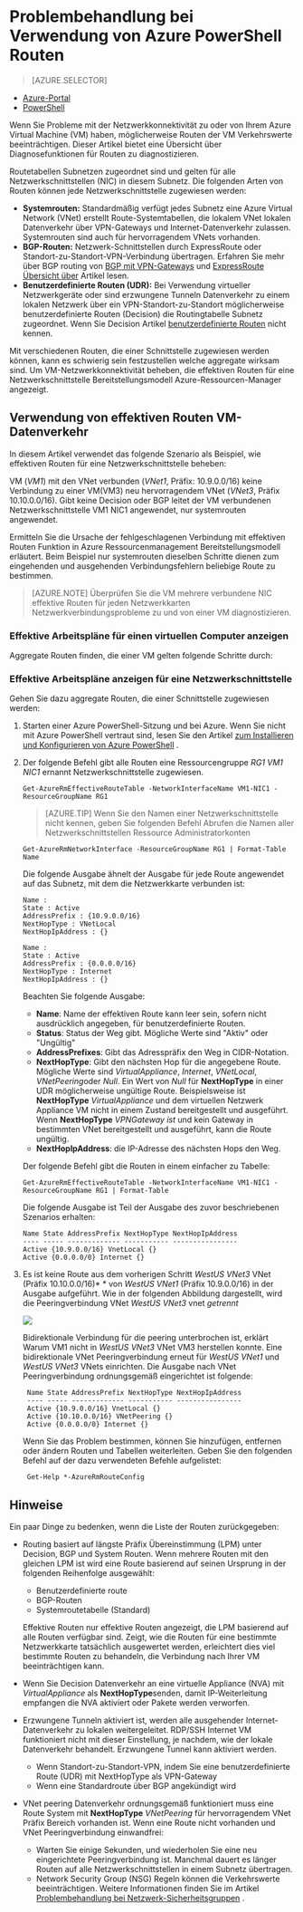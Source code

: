<properties 
   pageTitle="Problembehandlung bei Routen - PowerShell | Microsoft Azure"
   description="Informationen Sie zum Routen in der Azure-Ressourcen-Manager-Bereitstellungsmodell mit Azure PowerShell zu beheben."
   services="virtual-network"
   documentationCenter="na"
   authors="AnithaAdusumilli"
   manager="narayan"
   editor=""
   tags="azure-resource-manager"
/>
<tags 
   ms.service="virtual-network"
   ms.devlang="na"
   ms.topic="article"
   ms.tgt_pltfrm="na"
   ms.workload="infrastructure-services"
   ms.date="09/23/2016"
   ms.author="anithaa" />

# <a name="troubleshoot-routes-using-azure-powershell"></a>Problembehandlung bei Verwendung von Azure PowerShell Routen

> [AZURE.SELECTOR]
- [Azure-Portal](virtual-network-routes-troubleshoot-portal.md)
- [PowerShell](virtual-network-routes-troubleshoot-powershell.md)

Wenn Sie Probleme mit der Netzwerkkonnektivität zu oder von Ihrem Azure Virtual Machine (VM) haben, möglicherweise Routen der VM Verkehrswerte beeinträchtigen. Dieser Artikel bietet eine Übersicht über Diagnosefunktionen für Routen zu diagnostizieren.

Routetabellen Subnetzen zugeordnet sind und gelten für alle Netzwerkschnittstellen (NIC) in diesem Subnetz. Die folgenden Arten von Routen können jede Netzwerkschnittstelle zugewiesen werden:

- **Systemrouten:** Standardmäßig verfügt jedes Subnetz eine Azure Virtual Network (VNet) erstellt Route-Systemtabellen, die lokalem VNet lokalen Datenverkehr über VPN-Gateways und Internet-Datenverkehr zulassen. Systemrouten sind auch für hervorragendem VNets vorhanden.
- **BGP-Routen:** Netzwerk-Schnittstellen durch ExpressRoute oder Standort-zu-Standort-VPN-Verbindung übertragen. Erfahren Sie mehr über BGP routing von [BGP mit VPN-Gateways](../vpn-gateway/vpn-gateway-bgp-overview.md) und [ExpressRoute Übersicht über](../expressroute/expressroute-introduction.md) Artikel lesen.
- **Benutzerdefinierte Routen (UDR):** Bei Verwendung virtueller Netzwerkgeräte oder sind erzwungene Tunneln Datenverkehr zu einem lokalen Netzwerk über ein VPN-Standort-zu-Standort möglicherweise benutzerdefinierte Routen (Decision) die Routingtabelle Subnetz zugeordnet. Wenn Sie Decision Artikel [benutzerdefinierte Routen](virtual-networks-udr-overview.md#user-defined-routes) nicht kennen.

Mit verschiedenen Routen, die einer Schnittstelle zugewiesen werden können, kann es schwierig sein festzustellen welche aggregate wirksam sind. Um VM-Netzwerkkonnektivität beheben, die effektiven Routen für eine Netzwerkschnittstelle Bereitstellungsmodell Azure-Ressourcen-Manager angezeigt.

## <a name="using-effective-routes-to-troubleshoot-vm-traffic-flow"></a>Verwendung von effektiven Routen VM-Datenverkehr

In diesem Artikel verwendet das folgende Szenario als Beispiel, wie effektiven Routen für eine Netzwerkschnittstelle beheben:

VM (*VM1*) mit den VNet verbunden (*VNet1*, Präfix: 10.9.0.0/16) keine Verbindung zu einer VM(VM3) neu hervorragendem VNet (*VNet3*, Präfix 10.10.0.0/16). Gibt keine Decision oder BGP leitet der VM verbundenen Netzwerkschnittstelle VM1 NIC1 angewendet, nur systemrouten angewendet.

Ermitteln Sie die Ursache der fehlgeschlagenen Verbindung mit effektiven Routen Funktion in Azure Ressourcenmanagement Bereitstellungsmodell erläutert.
Beim Beispiel nur systemrouten dieselben Schritte dienen zum eingehenden und ausgehenden Verbindungsfehlern beliebige Route zu bestimmen.

>[AZURE.NOTE] Überprüfen Sie die VM mehrere verbundene NIC effektive Routen für jeden Netzwerkkarten Netzwerkverbindungsprobleme zu und von einer VM diagnostizieren.

### <a name="view-effective-routes-for-a-virtual-machine"></a>Effektive Arbeitspläne für einen virtuellen Computer anzeigen

Aggregate Routen finden, die einer VM gelten folgende Schritte durch:

### <a name="view-effective-routes-for-a-network-interface"></a>Effektive Arbeitspläne anzeigen für eine Netzwerkschnittstelle

Gehen Sie dazu aggregate Routen, die einer Schnittstelle zugewiesen werden:

1.  Starten einer Azure PowerShell-Sitzung und bei Azure. Wenn Sie nicht mit Azure PowerShell vertraut sind, lesen Sie den Artikel [zum Installieren und Konfigurieren von Azure PowerShell](../powershell-install-configure.md) .

2.  Der folgende Befehl gibt alle Routen eine Ressourcengruppe *RG1* *VM1 NIC1* ernannt Netzwerkschnittstelle zugewiesen.

        Get-AzureRmEffectiveRouteTable -NetworkInterfaceName VM1-NIC1 -ResourceGroupName RG1

    >[AZURE.TIP] Wenn Sie den Namen einer Netzwerkschnittstelle nicht kennen, geben Sie folgenden Befehl Abrufen die Namen aller Netzwerkschnittstellen Ressource Administratorkonten

        Get-AzureRmNetworkInterface -ResourceGroupName RG1 | Format-Table Name

    Die folgende Ausgabe ähnelt der Ausgabe für jede Route angewendet auf das Subnetz, mit dem die Netzwerkkarte verbunden ist:

        Name :
        State : Active
        AddressPrefix : {10.9.0.0/16}
        NextHopType : VNetLocal
        NextHopIpAddress : {}

        Name :
        State : Active
        AddressPrefix : {0.0.0.0/16}
        NextHopType : Internet
        NextHopIpAddress : {}

    Beachten Sie folgende Ausgabe:
    - **Name**: Name der effektiven Route kann leer sein, sofern nicht ausdrücklich angegeben, für benutzerdefinierte Routen. 
    - **Status**: Status der Weg gibt. Mögliche Werte sind "Aktiv" oder "Ungültig"
    - **AddressPrefixes**: Gibt das Adresspräfix den Weg in CIDR-Notation. 
    - **NextHopType**: Gibt den nächsten Hop für die angegebene Route. Mögliche Werte sind *VirtualAppliance*, *Internet*, *VNetLocal*, *VNetPeering*oder *Null*. Ein Wert von *Null* für **NextHopType** in einer UDR möglicherweise ungültige Route. Beispielsweise ist **NextHopType** *VirtualAppliance* und dem virtuellen Netzwerk Appliance VM nicht in einem Zustand bereitgestellt und ausgeführt. Wenn **NextHopType** *VPNGateway ist* und kein Gateway in bestimmten VNet bereitgestellt und ausgeführt, kann die Route ungültig.
    - **NextHopIpAddress**: die IP-Adresse des nächsten Hops den Weg.
    
    Der folgende Befehl gibt die Routen in einem einfacher zu Tabelle:

        Get-AzureRmEffectiveRouteTable -NetworkInterfaceName VM1-NIC1 -ResourceGroupName RG1 | Format-Table

    Die folgende Ausgabe ist Teil der Ausgabe des zuvor beschriebenen Szenarios erhalten:

        Name State AddressPrefix NextHopType NextHopIpAddress
        ---- ----- ------------- ----------- ----------------
        Active {10.9.0.0/16} VnetLocal {}
        Active {0.0.0.0/0} Internet {}
    

3. Es ist keine Route aus dem vorherigen Schritt *WestUS VNet3* VNet (Präfix 10.10.0.0/16)* * von *WestUS VNet1* (Präfix 10.9.0.0/16) in der Ausgabe aufgeführt. Wie in der folgenden Abbildung dargestellt, wird die Peeringverbindung VNet *WestUS VNet3* vnet *getrennt*
    
    ![](./media/virtual-network-routes-troubleshoot-portal/image4.png)

    Bidirektionale Verbindung für die peering unterbrochen ist, erklärt Warum VM1 nicht in *WestUS VNet3* VNet VM3 herstellen konnte. Eine bidirektionale VNet Peeringverbindung erneut für *WestUS VNet1* und *WestUS VNet3* VNets einrichten. Die Ausgabe nach VNet Peeringverbindung ordnungsgemäß eingerichtet ist folgende:

        Name State AddressPrefix NextHopType NextHopIpAddress
        ---- ----- ------------- ----------- ----------------
        Active {10.9.0.0/16} VnetLocal {}
        Active {10.10.0.0/16} VNetPeering {}
        Active {0.0.0.0/0} Internet {}
        
    Wenn Sie das Problem bestimmen, können Sie hinzufügen, entfernen oder ändern Routen und Tabellen weiterleiten. Geben Sie den folgenden Befehl auf der dazu verwendeten Befehle aufgelistet:

        Get-Help *-AzureRmRouteConfig

## <a name="considerations"></a>Hinweise

Ein paar Dinge zu bedenken, wenn die Liste der Routen zurückgegeben:

- Routing basiert auf längste Präfix Übereinstimmung (LPM) unter Decision, BGP und System Routen. Wenn mehrere Routen mit den gleichen LPM ist wird eine Route basierend auf seinen Ursprung in der folgenden Reihenfolge ausgewählt:
    - Benutzerdefinierte route
    - BGP-Routen
    - Systemroutetabelle (Standard)

    Effektive Routen nur effektive Routen angezeigt, die LPM basierend auf alle Routen verfügbar sind. Zeigt, wie die Routen für eine bestimmte Netzwerkkarte tatsächlich ausgewertet werden, erleichtert dies viel bestimmte Routen zu behandeln, die Verbindung nach Ihrer VM beeinträchtigen kann.

- Wenn Sie Decision Datenverkehr an eine virtuelle Appliance (NVA) mit *VirtualAppliance* als **NextHopType**senden, damit IP-Weiterleitung empfangen die NVA aktiviert oder Pakete werden verworfen. 
- Erzwungene Tunneln aktiviert ist, werden alle ausgehender Internet-Datenverkehr zu lokalen weitergeleitet. RDP/SSH Internet VM funktioniert nicht mit dieser Einstellung, je nachdem, wie der lokale Datenverkehr behandelt. 
  Erzwungene Tunnel kann aktiviert werden.
    - Wenn Standort-zu-Standort-VPN, indem Sie eine benutzerdefinierte Route (UDR) mit NextHopType als VPN-Gateway
    - Wenn eine Standardroute über BGP angekündigt wird
- VNet peering Datenverkehr ordnungsgemäß funktioniert muss eine Route System mit **NextHopType** *VNetPeering* für hervorragendem VNet Präfix Bereich vorhanden ist. Wenn eine Route nicht vorhanden und VNet Peeringverbindung einwandfrei:
    - Warten Sie einige Sekunden, und wiederholen Sie eine neu eingerichtete Peeringverbindung ist. Manchmal dauert es länger Routen auf alle Netzwerkschnittstellen in einem Subnetz übertragen.
    - Network Security Group (NSG) Regeln können die Verkehrswerte beeinträchtigen. Weitere Informationen finden Sie im Artikel [Problembehandlung bei Netzwerk-Sicherheitsgruppen](virtual-network-nsg-troubleshoot-powershell.md) .
